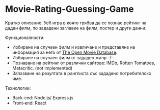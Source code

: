 # Movie-Rating-Guessing-Game

Кратко описание: Уеб игра в която трябва да се познае рейтинг на даден филм, по зададени заглавие на филм, постер и други данни.

Функционалности:

* Избиране на случаен филм и извличане и представяне на информация за него от [The Open Movie Database](http://www.omdbapi.com).
* Избиране на случаен филм от зададен жанр -/-.
* Познаване на рейтинг от различни сайтове: IMDb, Rotten Tomatoes, Metacritic. (not implemented)
* Запазване на резултата в ранглиста със зададено потребителско име.

Технологии: 

* Back-end: Node.js/ Express.js
* Front-end: React
